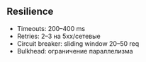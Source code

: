 ## Resilience

- Timeouts: 200–400 ms
- Retries: 2–3 на 5xx/сетевые
- Circuit breaker: sliding window 20–50 req
- Bulkhead: ограничение параллелизма


